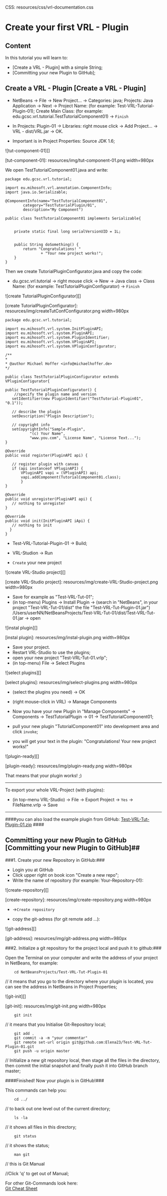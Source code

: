 CSS:        resources/css/vrl-documentation.css

# Create your first VRL - Plugin #

## Content ##

In this tutorial you will learn to:

- [Create a VRL - Plugin] with a simple String;
- [Committing your new Plugin to GitHub];


## Create a VRL - Plugin [Create a VRL - Plugin] ##

- NetBeans -> File -> New Project... -> Categories: java; Projects: Java Application -> Next -> Project Name: (for example: Test-VRL-Tutorial-Plugin-01); Create Main Class: (for example: edu.gcsc.vrl.tutorial.TestTutorialComponent01) -> `Finish`

- In Projects: Plugin-01 -> Libraries: right mouse click -> Add Project... -> VRL - dist/VRL.jar -> OK.
- Important is in Project Properties: Source JDK 1.6;


![tut-component-01][]

[tut-component-01]: resources/img/tut-component-01.png width=980px	

We open TestTutorialComponent01.java and write:


	package edu.gcsc.vrl.tutorial;
	
	import eu.mihosoft.vrl.annotation.ComponentInfo;
	import java.io.Serializable;
	
	@ComponentInfo(name="TestTutorialComponent01", 
	        category="TestTutorialPlugin/01", 
	        description="My Component")
			
	public class TestTutorialComponent01 implements Serializable{
    
    
	    private static final long serialVersionUID = 1L;
    
    
	    public String doSomething() {
	        return "Congratulations! "
	                + "Your new project works!";
	    }
	}

Then we create TutorialPluginConfigurator.java and copy the code:

- du.gcsc.vrl.tutorial -> right mouse click -> New -> Java class -> Class Name: (for example: TestTutorialPluginConfigurator) -> `Finish`

![create TutorialPluginConfigurator][]

[create TutorialPluginConfigurator]: resources/img/createTutConfConfigurator.png width=980px	


	package edu.gcsc.vrl.tutorial;
	
	import eu.mihosoft.vrl.system.InitPluginAPI;
	import eu.mihosoft.vrl.system.PluginAPI;
	import eu.mihosoft.vrl.system.PluginIdentifier;
	import eu.mihosoft.vrl.system.VPluginAPI;
	import eu.mihosoft.vrl.system.VPluginConfigurator;
	
	/**
	*
	* @author Michael Hoffer <info@michaelhoffer.de>
	*/
	
	public class TestTutorialPluginConfigurator extends VPluginConfigurator{
	
    public TestTutorialPluginConfigurator() {
        //specify the plugin name and version
       setIdentifier(new PluginIdentifier("TestTutorial-Plugin01", "0.1"));
	   
       // describe the plugin
       setDescription("Plugin Description");
	   
       // copyright info
       setCopyrightInfo("Sample-Plugin",
               "(c) Your Name",
               "www.you.com", "License Name", "License Text...");
    }
    
    @Override
    public void register(PluginAPI api) {
		
       // register plugin with canvas
       if (api instanceof VPluginAPI) {
           VPluginAPI vapi = (VPluginAPI) api;
           vapi.addComponent(TutorialComponent01.class);
		   }
	}
	
    @Override
    public void unregister(PluginAPI api) {
       // nothing to unregister
    }
	
    @Override
    public void init(InitPluginAPI iApi) {
       // nothing to init
	  }
	}


- Test-VRL-Tutorial-Plugin-01 -> Build;

- VRL-Studion -> Run
- `Create` your new project

![create VRL-Studio project][]

[create VRL-Studio project]: resources/img/create-VRL-Studio-project.png width=980px	

- Save for example as "Test-VRL-Tut-01";
- (in top-menu) Plugins -> Install Plugin -> (search in "NetBeans", in your project "Test-VRL-Tut-01/dist" the file "Test-VRL-Tut-Plugin-01.jar")
/Users/userNN/NetBeansProjects/Test-VRL-Tut-01/dist/Test-VRL-Tut-01.jar
-> open 

![instal plugin][]

[instal plugin]: resources/img/instal-plugin.png width=980px	

- Save your project.
- Restart VRL-Studio to use the plugins;
- open your new project "Test-VRL-Tut-01.vrlp";
- (in top-menu) File -> Select Plugins 

![select plugins][]

[select plugins]: resources/img/select-plugins.png width=980px	

- (select the plugins you need) -> OK
- (right mouse-click in VRL) -> Manage Components
- Now you have your new Plugin in "Manage Components" -> Components -> TestTutorialPlugin -> 01 -> TestTutorialComponent01;

- pull your new plugin "TutorialComponent01" into development area and click `invoke`;
- you will get your text in the plugin: "Congratulations! Your new project works!"

![plugin-ready][]

[plugin-ready]: resources/img/plugin-ready.png width=980px	

That means that your plugin works! ;)


------

To export your whole VRL-Project (with plugins):

- (in top-menu VRL-Studio) -> File -> Export Project -> `Yes` -> FileName.vrlp -> Save

-----


####you can also load the example plugin from GitHub:  [Test-VRL-Tut-Plugin-01.zip](https://github.com/Elena23/VRL-Tutorials/blob/master/Test-VRL-Tut-Plugin–01.zip) ####


## Committing your new Plugin to GitHub [Committing your new Plugin to GitHub]##

###1. Create your new Repository in GitHub:###

- Login you at GitHub
- Click upper right on book icon "Create a new repo";
- Write the name of repository (for example: Your-Repository-01):

![create-repository][]

[create-repository]: resources/img/create-repository.png width=980px

- ->`Create repository` 

- copy the git-adress (for git remote add ...):

![git-address][]

[git-address]: resources/img/git-address.png width=980px


###2. Initialize a git repository for the project local and push it to github:###

 Open the Terminal on your computer and write the address of your project in NetBeans, for example:

		cd NetBeansProjects/Test-VRL-Tut-Plugin-01 
// it means that you go to the directory where your plugin is located, you can see the address in NetBeans in Project Properties;

![git-init][]

[git-init]: resources/img/git-init.png width=980px	

		git init 
 // it means that you Initialise Git-Repository local;
  		   
		git add .
		git commit -a -m "your commentar"
		git remote set-url origin git@github.com:Elena23/Test-VRL-Tut-Plugin-01.git
		git push -u origin master 
 // Initialize a new git repository local, then stage all the files in the directory, then commit the initial snapshot and finally push it into GitHub branch master;
  

####Finished! Now your plugin is in GitHub!###
  
  
  
This commands can help you:  

		cd ../ 
// to back out one level out of the current directory;
 
		ls -la
// it shows all files in this directory;

		git status
// it shows the status;

		man git 
// this is Git Manual 

//Click 'q' to get out of Manual;



For other Git-Commands look here:  
[Git Cheat Sheet](https://na1.salesforce.com/help/doc/en/salesforce_git_developer_cheatsheet.pdf)












